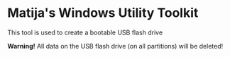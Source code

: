 # Matija's Windows Utility Toolkit

This tool is used to create a bootable USB flash drive

**Warning!** All data on the USB flash drive (on all partitions) will be deleted!